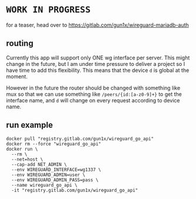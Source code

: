 # `WORK IN PROGRESS`

for a teaser, head over to https://gitlab.com/gun1x/wireguard-mariadb-auth

## routing

Currently this app will support only ONE wg interface per server. This might change in the future, but I am under time pressure to deliver a project so I have time to add this flexibility. This means that the device `d` is global at the moment.

However in the future the router should be changed with something like mux so that we can use something like `/peers/{id:[a-z0-9]+}` to get the interface name, and `d` will change on every request according to device name.


## run example

```
docker pull "registry.gitlab.com/gun1x/wireguard_go_api"
docker rm --force "wireguard_go_api"
docker run \
  --rm \
  --net=host \
  --cap-add NET_ADMIN \
  --env WIREGUARD_INTERFACE=wg1337 \
  --env WIREGUARD_ADMIN=user \
  --env WIREGUARD_ADMIN_PASS=pass \
  --name wireguard_go_api \
  -it "registry.gitlab.com/gun1x/wireguard_go_api"
```
